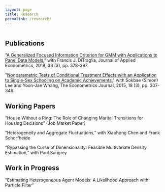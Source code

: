 ```yaml
---
layout: page
title: Research
permalink: /research/
---
```


 
<hr style="clear:both;visibility: hidden;" />  


## Publications

“[A Generalized Focused Information Criterion for GMM with Applications to Panel Data Models](https://onlinelibrary.wiley.com/doi/abs/10.1002/jae.2614),” with Francis J. DiTraglia, Journal of Applied Econometrics, 2018, 33 (3), pp. 378-397.

"[Nonparametric Tests of Conditional Treatment Effects with an Application to Single-Sex Schooling on Academic Achievements](http://onlinelibrary.wiley.com/doi/10.1111/ectj.12050/abstract)," with Sokbae (Simon) Lee and Yoon-Jae Whang, The Econometrics Journal, 2015, 18 (3), pp. 307-346.

## Working Papers

“House Without a Ring: The Role of Changing Marital Transitions for Housing Decisions” (Job Market Paper)

“Heterogeneity and Aggregate Fluctuations,” with Xiaohong Chen and Frank Schorfheide

“Bypassing the Curse of Dimensionality: Feasible Multivariate Density Estimation,” with Paul Sangrey 

## Work in Progress

“Estimating Heterogeneous Agent Models: A Likelihood Approach with Particle Filter"
